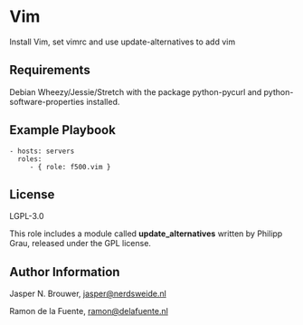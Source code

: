 Vim
========

Install Vim, set vimrc and use update-alternatives to add vim

Requirements
------------

Debian Wheezy/Jessie/Stretch with the package python-pycurl and python-software-properties installed.

Example Playbook
-------------------------

    - hosts: servers
      roles:
         - { role: f500.vim }

License
-------

LGPL-3.0

This role includes a module called **update_alternatives** written by Philipp Grau, released
under the GPL license.

Author Information
------------------

Jasper N. Brouwer, jasper@nerdsweide.nl

Ramon de la Fuente, ramon@delafuente.nl
